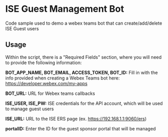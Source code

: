 # ISE Guest Management Bot

Code sample used to demo a webex teams bot that can create/add/delete ISE Guest users

## Usage

Within the script, there is a "Required Fields" section, where you will need to provide the following information:

**BOT_APP_NAME, BOT_EMAIL, ACCESS_TOKEN, BOT_ID:** Fill in with the info provided when creating a Webex Teams bot here: https://developer.webex.com/my-apps

**BOT_URL:** URL for Webex teams callbacks

**ISE_USER, ISE_PW:** ISE credentials for the API account, which will be used to manage guest users

**ISE_URL:** URL to the ISE ERS page (ex. https://192.168.1.1:9060/ers)

**portalID:** Enter the ID for the guest sponsor portal that will be managed